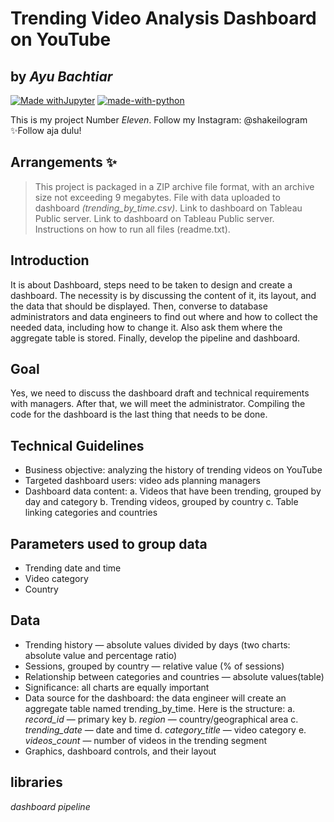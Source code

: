# Trending Video Analysis Dashboard on YouTube
## by _Ayu Bachtiar_

[![Made withJupyter](https://img.shields.io/badge/Made%20with-Jupyter-orange?style=for-the-badge&logo=Jupyter)](https://jupyter.org/try)
[![made-with-python](https://img.shields.io/badge/Made%20with-Python-1f425f.svg)](https://www.python.org/)

This is my project Number _Eleven_.
Follow my Instagram: @shakeilogram
✨Follow aja dulu!

## Arrangements ✨
> This project is packaged in a ZIP archive file format,
> with an archive size not exceeding 9 megabytes.
> File with data uploaded to dashboard _(trending_by_time.csv)_.
> Link to dashboard on Tableau Public server.
> Link to dashboard on Tableau Public server.
> Instructions on how to run all files (readme.txt).

## Introduction
It is about Dashboard, steps need to be taken to design and create a dashboard. The necessity is by discussing the content of it, its layout, and the data that should be displayed. Then, converse to database administrators and data engineers to find out where and how to collect the needed data, including how to change it. Also ask them where the aggregate table is stored. Finally, develop the pipeline and dashboard.

## Goal
Yes, we need to discuss the dashboard draft and technical requirements with managers. After that, we will meet the administrator. Compiling the code for the dashboard is the last thing that needs to be done.

## Technical Guidelines
- Business objective: analyzing the history of trending videos on YouTube
- Targeted dashboard users: video ads planning managers
- Dashboard data content:
    a. Videos that have been trending, grouped by day and category
    b. Trending videos, grouped by country
    c. Table linking categories and countries

## Parameters used to group data
- Trending date and time
- Video category
- Country

## Data
- Trending history — absolute values ​​divided by days (two charts: absolute value and percentage ratio)
- Sessions, grouped by country — relative value (% of sessions)
- Relationship between categories and countries — absolute values ​​(table)
- Significance: all charts are equally important
- Data source for the dashboard: the data engineer will create an aggregate table named trending_by_time. Here is the structure:
    a. _record_id_ — primary key
    b. _region_ — country/geographical area
    c. _trending_date_ — date and time
    d. _category_title_ — video category
    e. _videos_count_ — number of videos in the trending segment
- Graphics, dashboard controls, and their layout

## libraries
_dashboard_
_pipeline_

